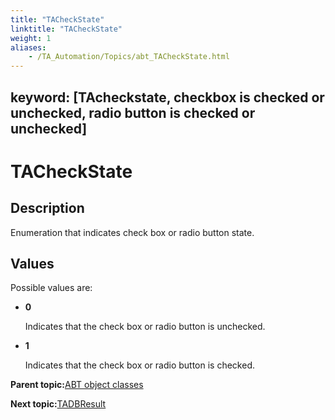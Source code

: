 ```yaml
--- 
title: "TACheckState"
linktitle: "TACheckState"
weight: 1
aliases: 
    - /TA_Automation/Topics/abt_TACheckState.html
---
```

keyword: [TAcheckstate, checkbox is checked or unchecked, radio button is checked or unchecked]
---

# TACheckState

## Description

Enumeration that indicates check box or radio button state.

## Values

Possible values are:

-   **0**

    Indicates that the check box or radio button is unchecked.

-   **1**

    Indicates that the check box or radio button is checked.


**Parent topic:**[ABT object classes](/TA_Automation/Topics/abt_constant.html)

**Next topic:**[TADBResult](/TA_Automation/Topics/abt_TADBResult.html)

